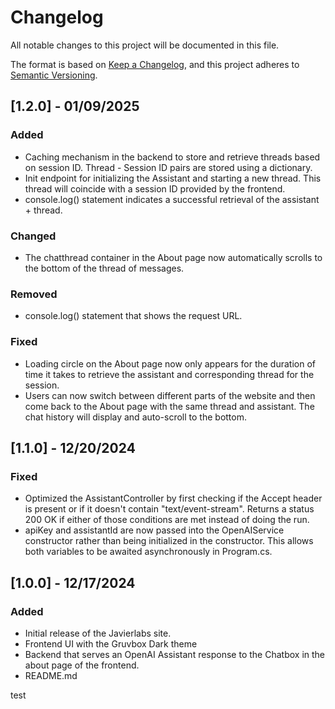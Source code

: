 ﻿# Changelog

All notable changes to this project will be documented in this file.

The format is based on [Keep a Changelog](https://keepachangelog.com/en/1.1.0/),
and this project adheres to [Semantic Versioning](https://semver.org/spec/v2.0.0.html).

## [1.2.0] - 01/09/2025

### Added
- Caching mechanism in the backend to store and retrieve threads based on session ID. Thread - Session ID pairs are stored using a dictionary.
- Init endpoint for initializing the Assistant and starting a new thread. This thread will coincide with a session ID provided by the frontend.
- console.log() statement indicates a successful retrieval of the assistant + thread.

### Changed
- The chatthread container in the About page now automatically scrolls to the bottom of the thread of messages.

### Removed
- console.log() statement that shows the request URL.

### Fixed
- Loading circle on the About page now only appears for the duration of time it takes to retrieve the assistant and corresponding thread for the session. 
- Users can now switch between different parts of the website and then come back to the About page with the same thread and assistant. The chat history will display and auto-scroll to the bottom.

## [1.1.0] - 12/20/2024

### Fixed
- Optimized the AssistantController by first checking if the Accept header is present or if it doesn't contain "text/event-stream". 
Returns a status 200 OK if either of those conditions are met instead of doing the run.
- apiKey and assistantId are now passed into the OpenAIService constructor rather than being initialized in the constructor. 
This allows both variables to be awaited asynchronously in Program.cs.

## [1.0.0] - 12/17/2024

### Added
- Initial release of the Javierlabs site.
- Frontend UI with the Gruvbox Dark theme
- Backend that serves an OpenAI Assistant response to the Chatbox in the about page of the frontend.
- README.md

test
